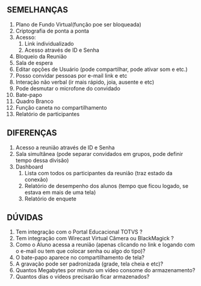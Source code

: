 ## SEMELHANÇAS
1.  Plano de Fundo Virtual(função poe ser bloqueada)
2.  Criptografia de ponta a ponta
3.  Acesso: 
	1.  Link individualizado
	2.  Acesso através de ID e Senha
4. Bloqueio da Reunião
5. Sala de espera
6. Editar opções de Usuário (pode compartilhar, pode ativar som e etc.)
7. Posso convidar pessoas por e-mail link e etc
8. Interação não verbal (ir mais rápido, joia, ausente e etc)
9. Pode desmutar o microfone do convidado
10. Bate-papo 
11. Quadro Branco
12. Função caneta no compartilhamento 
13. Relatório de participantes
## DIFERENÇAS
1. Acesso a reunião através de ID e Senha
2. Sala simultânea (pode separar convidados em grupos, pode definir tempo dessa divisão)
3. Dashboard 
	1. Lista com todos os participantes da reunião (traz estado da conexão)
	2. Relatório de desempenho dos alunos (tempo que ficou logado, se estava em mais de uma tela)
	3. Relatório de enquete
## DÚVIDAS
1. Tem integração com o Portal Educacional TOTVS ?
2. Tem integração com Wirecast Virtual Câmera ou BlackMagick ?
3. Como o Aluno acessa a reunião (apenas clicando no link e logando com o e-mail ou tem que colocar senha ou algo do tipo)? 
4. O bate-papo aparece no compartilhamento de tela?
5. A gravação pode ser padronizada (grade, tela cheia e etc)?
6. Quantos Megabytes por minuto um vídeo consome do armazenamento?
7. Quantos dias o vídeos precisarão ficar armazenados?